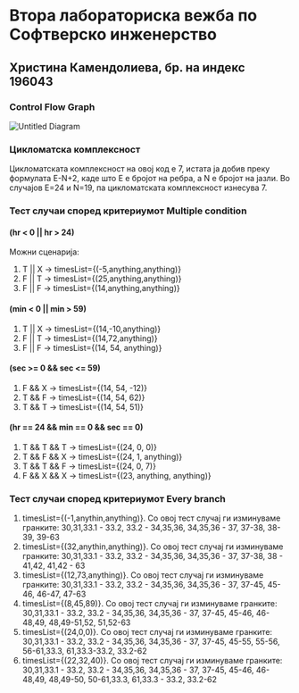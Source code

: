 # Втора лабораториска вежба по Софтверско инженерство
## Христина Камендолиева, бр. на индекс 196043

### Control Flow Graph

![Untitled Diagram](https://user-images.githubusercontent.com/82349548/120083263-be613a80-c0c7-11eb-8969-0da1b8cc6ead.png)

### Цикломатска комплексност

Цикломатската комплексност на овој код е 7, истата ја добив преку формулата E-N+2, каде што E е бројот на ребра, а N е бројот на јазли. Во случајoв E=24 и N=19, па цикломатската комплексност изнесува 7.

### Тест случаи според критериумот Multiple condition

#### (hr < 0 || hr > 24)
Можни сценарија:
1. T || X -> timesList={(-5,anything,anything)}
2. F || T -> timesList={(25,anything,anything)}
3. F || F -> timesList={(14,anything,anything)}
#### (min < 0 || min > 59)
1. T || X -> timesList={(14,-10,anything)}
2. F || T -> timesList={(14,72,anything)}
3. F || F -> timesList={(14, 54, anything)}
#### (sec >= 0 && sec <= 59)
1. F && X -> timesList={(14, 54, -12)}
2. T && F -> timesList={(14, 54, 62)}
3. T && T -> timesList={(14, 54, 51)}
#### (hr == 24 && min == 0 && sec == 0)
1. T && T && T -> timesList={(24, 0, 0)}
2. T && F && X -> timesList={(24, 1, anything)}
3. T && T && F -> timesList={(24, 0, 7)}
4. F && X && X -> timesList={(23, anything, anything)}

### Тест случаи според критериумот Every branch

1. timesList={(-1,anythin,anything)}. Со овој тест случај ги изминуваме гранките: 30,31,33.1 - 33.2, 33.2 - 34,35,36,  34,35,36 - 37, 37-38, 38-39, 39-63
2. timesList={(32,anythin,anything)}. Со овој тест случај ги изминуваме гранките: 30,31,33.1 - 33.2, 33.2 - 34,35,36,  34,35,36 - 37, 37-38, 38 - 41,42, 41,42 - 63
3. timesList={(12,73,anything)}. Со овој тест случај ги изминуваме гранките: 30,31,33.1 - 33.2, 33.2 - 34,35,36,  34,35,36 - 37, 37-45, 45-46, 46-47, 47-63
4. timesList={(8,45,89)}. Со овој тест случај ги изминуваме гранките: 30,31,33.1 - 33.2, 33.2 - 34,35,36,  34,35,36 - 37, 37-45, 45-46, 46-48,49, 48,49-51,52, 51,52-63
5. timesList={(24,0,0)}. Со овој тест случај ги изминуваме гранките: 30,31,33.1 - 33.2, 33.2 - 34,35,36,  34,35,36 - 37, 37-45, 45-55, 55-56, 56-61,33.3, 61,33.3-33.2, 33.2-62
6. timesList={(22,32,40)}. Со овој тест случај ги изминуваме гранките: 30,31,33.1 - 33.2, 33.2 - 34,35,36,  34,35,36 - 37, 37-45, 45-46, 46-48,49, 48,49-50, 50-61,33.3, 61,33.3 - 33.2, 33.2-62  
